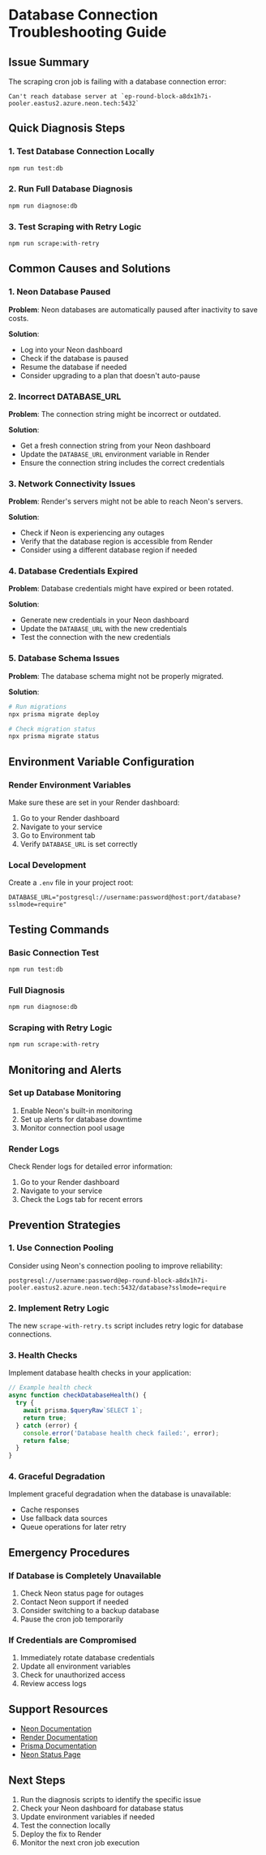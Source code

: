 # Database Connection Troubleshooting Guide

## Issue Summary
The scraping cron job is failing with a database connection error:
```
Can't reach database server at `ep-round-block-a8dx1h7i-pooler.eastus2.azure.neon.tech:5432`
```

## Quick Diagnosis Steps

### 1. Test Database Connection Locally
```bash
npm run test:db
```

### 2. Run Full Database Diagnosis
```bash
npm run diagnose:db
```

### 3. Test Scraping with Retry Logic
```bash
npm run scrape:with-retry
```

## Common Causes and Solutions

### 1. Neon Database Paused
**Problem**: Neon databases are automatically paused after inactivity to save costs.

**Solution**: 
- Log into your Neon dashboard
- Check if the database is paused
- Resume the database if needed
- Consider upgrading to a plan that doesn't auto-pause

### 2. Incorrect DATABASE_URL
**Problem**: The connection string might be incorrect or outdated.

**Solution**:
- Get a fresh connection string from your Neon dashboard
- Update the `DATABASE_URL` environment variable in Render
- Ensure the connection string includes the correct credentials

### 3. Network Connectivity Issues
**Problem**: Render's servers might not be able to reach Neon's servers.

**Solution**:
- Check if Neon is experiencing any outages
- Verify that the database region is accessible from Render
- Consider using a different database region if needed

### 4. Database Credentials Expired
**Problem**: Database credentials might have expired or been rotated.

**Solution**:
- Generate new credentials in your Neon dashboard
- Update the `DATABASE_URL` with the new credentials
- Test the connection with the new credentials

### 5. Database Schema Issues
**Problem**: The database schema might not be properly migrated.

**Solution**:
```bash
# Run migrations
npx prisma migrate deploy

# Check migration status
npx prisma migrate status
```

## Environment Variable Configuration

### Render Environment Variables
Make sure these are set in your Render dashboard:

1. Go to your Render dashboard
2. Navigate to your service
3. Go to Environment tab
4. Verify `DATABASE_URL` is set correctly

### Local Development
Create a `.env` file in your project root:
```env
DATABASE_URL="postgresql://username:password@host:port/database?sslmode=require"
```

## Testing Commands

### Basic Connection Test
```bash
npm run test:db
```

### Full Diagnosis
```bash
npm run diagnose:db
```

### Scraping with Retry Logic
```bash
npm run scrape:with-retry
```

## Monitoring and Alerts

### Set up Database Monitoring
1. Enable Neon's built-in monitoring
2. Set up alerts for database downtime
3. Monitor connection pool usage

### Render Logs
Check Render logs for detailed error information:
1. Go to your Render dashboard
2. Navigate to your service
3. Check the Logs tab for recent errors

## Prevention Strategies

### 1. Use Connection Pooling
Consider using Neon's connection pooling to improve reliability:
```
postgresql://username:password@ep-round-block-a8dx1h7i-pooler.eastus2.azure.neon.tech:5432/database?sslmode=require
```

### 2. Implement Retry Logic
The new `scrape-with-retry.ts` script includes retry logic for database connections.

### 3. Health Checks
Implement database health checks in your application:
```typescript
// Example health check
async function checkDatabaseHealth() {
  try {
    await prisma.$queryRaw`SELECT 1`;
    return true;
  } catch (error) {
    console.error('Database health check failed:', error);
    return false;
  }
}
```

### 4. Graceful Degradation
Implement graceful degradation when the database is unavailable:
- Cache responses
- Use fallback data sources
- Queue operations for later retry

## Emergency Procedures

### If Database is Completely Unavailable
1. Check Neon status page for outages
2. Contact Neon support if needed
3. Consider switching to a backup database
4. Pause the cron job temporarily

### If Credentials are Compromised
1. Immediately rotate database credentials
2. Update all environment variables
3. Check for unauthorized access
4. Review access logs

## Support Resources

- [Neon Documentation](https://neon.tech/docs)
- [Render Documentation](https://render.com/docs)
- [Prisma Documentation](https://www.prisma.io/docs)
- [Neon Status Page](https://status.neon.tech)

## Next Steps

1. Run the diagnosis scripts to identify the specific issue
2. Check your Neon dashboard for database status
3. Update environment variables if needed
4. Test the connection locally
5. Deploy the fix to Render
6. Monitor the next cron job execution 